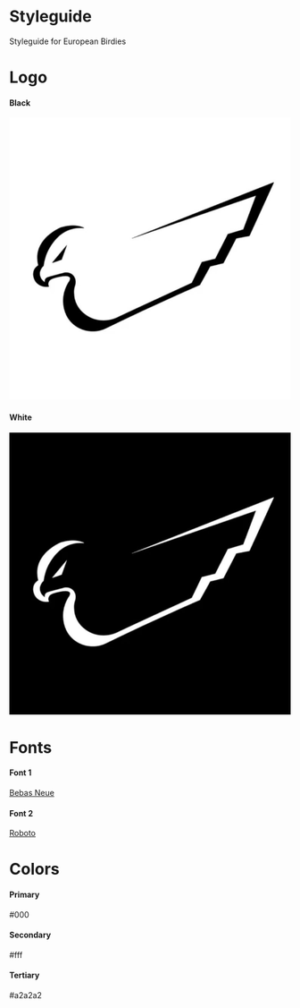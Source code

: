 # Styleguide

Styleguide for European Birdies

# Logo

#### Black

![LogoBlack](https://github.com/ux33-331/European-Birdies/blob/main/assets/png/white-bg.png?raw=true)

#### White

![LogoWhite](https://github.com/ux33-331/European-Birdies/blob/main/assets/png/black-bg.png?raw=true)


# Fonts

#### Font 1

[Bebas Neue](https://fonts.google.com/specimen/Bebas+Neue?query=bebas) 

#### Font 2

[Roboto](https://fonts.google.com/specimen/Roboto?query=roboto) 


# Colors

#### Primary
#000

#### Secondary
#fff

#### Tertiary
#a2a2a2


